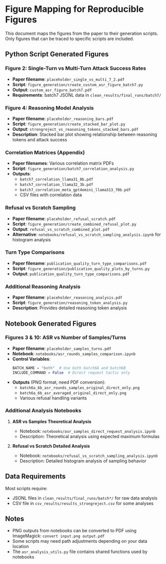 # Figure Mapping for Reproducible Figures

This document maps the figures from the paper to their generation scripts. Only figures that can be traced to specific scripts are included.

## Python Script Generated Figures

### Figure 2: Single-Turn vs Multi-Turn Attack Success Rates
- **Paper filename**: `placeholder_single_vs_multi_7_2.pdf`
- **Script**: `figure_generation/create_custom_asr_figure_batch7.py`
- **Output**: `custom_asr_figure_batch7.pdf`
- **Requirements**: batch7 JSONL data in `clean_results/final_runs/batch7/`

### Figure 4: Reasoning Model Analysis
- **Paper filename**: `placeholder_reasoning_bars.pdf`
- **Script**: `figure_generation/create_stacked_bar_plot.py`
- **Output**: `strongreject_vs_reasoning_tokens_stacked_bars.pdf`
- **Description**: Stacked bar plot showing relationship between reasoning tokens and attack success

### Correlation Matrices (Appendix)
- **Paper filenames**: Various correlation matrix PDFs
- **Script**: `figure_generation/batch7_correlation_analysis.py`
- **Outputs**:
  - `batch7_correlation_llama31_8b.pdf`
  - `batch7_correlation_llama32_3b.pdf`
  - `batch7_correlation_meta_gpt4omini_llama313_70b.pdf`
  - CSV files with correlation data

### Refusal vs Scratch Sampling
- **Paper filename**: `placeholder_refusal_scratch.pdf`
- **Script**: `figure_generation/create_combined_refusal_plot.py`
- **Output**: `refusal_vs_scratch_combined_plot.pdf`
- **Alternative**: `notebooks/refusal_vs_scratch_sampling_analysis.ipynb` for histogram analysis

### Turn Type Comparisons
- **Paper filename**: `publication_quality_turn_type_comparisons.pdf`
- **Script**: `figure_generation/publication_quality_plots_by_turns.py`
- **Output**: `publication_quality_turn_type_comparisons.pdf`

### Additional Reasoning Analysis
- **Paper filename**: `placeholder_reasoning_analysis.pdf`
- **Script**: `figure_generation/reasoning_token_analysis.py`
- **Description**: Provides detailed reasoning token analysis

## Notebook Generated Figures

### Figures 3 & 10: ASR vs Number of Samples/Turns
- **Paper filename**: `placeholder_samples_turns.pdf`
- **Notebook**: `notebooks/asr_rounds_samples_comparison.ipynb`
- **Control Variables**:
  ```python
  BATCH_NAME = "both"  # Use both batch6A and batch6B
  INCLUDE_COMMAND = False  # Direct request tactic only
  ```
- **Outputs** (PNG format, need PDF conversion):
  - `batch6a_6b_asr_rounds_samples_original_direct_only.png`
  - `batch6a_6b_asr_averaged_original_direct_only.png`
  - Various refusal handling variants

### Additional Analysis Notebooks

1. **ASR vs Samples Theoretical Analysis**
   - Notebook: `notebooks/asr_samples_direct_request_analysis.ipynb`
   - Description: Theoretical analysis using expected maximum formulas

2. **Refusal vs Scratch Detailed Analysis**
   - Notebook: `notebooks/refusal_vs_scratch_sampling_analysis.ipynb`
   - Description: Detailed histogram analysis of sampling behavior

## Data Requirements

Most scripts require:
- JSONL files in `clean_results/final_runs/batch*/` for raw data analysis
- CSV file in `csv_results/results_strongreject.csv` for some analyses

## Notes

- PNG outputs from notebooks can be converted to PDF using ImageMagick: `convert input.png output.pdf`
- Some scripts may need path adjustments depending on your data location
- The `asr_analysis_utils.py` file contains shared functions used by notebooks